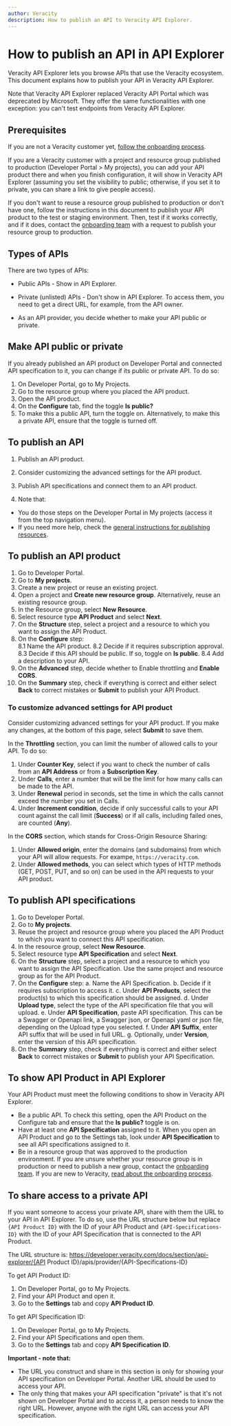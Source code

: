 ```yaml
---
author: Veracity
description: How to publish an API to Veracity API Explorer.
---
```


# How to publish an API in API Explorer

Veracity API Explorer lets you browse APIs that use the Veracity ecosystem. This document explains how to publish your API in Veracity API Explorer.

Note that Veracity API Explorer replaced Veracity API Portal which was deprecated by Microsoft. They offer the same functionalities with one exception: you can't test endpoints from Veracity API Explorer.


## Prerequisites

If you are not a Veracity customer yet, [follow the onboarding process](https://developer.veracity.com/docs/section/onboarding/onboarding).

If you are a Veracity customer with a project and resource group published to production (Developer Portal > My projects), you can add your API product there and when you finish configuration, it will show in Veracity API Explorer (assuming you set the visibility to public; otherwise, if you set it to private, you can share a link to give people access). 

If you don't want to reuse a resource group published to production or don't have one, follow the instructions in this document to publish your API product to the test or staging environment. Then, test if it works correctly, and if it does, contact the [onboarding team](mailto:onboarding@veracity.com) with a request to publish your resource group to production.

## Types of APIs
There are two types of APIs:
* Public APIs - Show in API Explorer. 
* Private (unlisted) APIs - Don't show in API Explorer. To access them, you need to get a direct URL, for example, from the API owner.

* As an API provider, you decide whether to make your API public or private.

## Make API public or private
If you already published an API product on Developer Portal and connected API specification to it, you can change if its public or private API. To do so:
1. On Developer Portal, go to My Projects.
2. Go to the resource group where you placed the API product.
3. Open the API product.
4. On the **Configure** tab, find the toggle **Is public?**
5. To make this a public API, turn the toggle on. Alternatively, to make this a private API, ensure that the toggle is turned off.

## To publish an API
1. Publish an API product.
2. Consider customizing the advanced settings for the API product.
3. Publish API specifications and connect them to an API product.

1. Note that:
* You do those steps on the Developer Portal in My projects (access it from the top navigation menu).
* If you need more help, check the [general instructions for publishing resources](https://developer.veracity.com/docs/section/developerexperience/introduction).

## To publish an API product
1. Go to Developer Portal.
2. Go to **My projects**.
3. Create a new project or reuse an existing project.
4. Open a project and **Create new resource group**. Alternatively, reuse an existing resource group.
5. In the Resource group, select **New Resource**.
6. Select resource type **API Product** and select **Next**.
7. On the **Structure** step, select a project and a resource to which you want to assign the API Product.
8. On the **Configure** step: 			
  8.1 Name the API product.
  8.2 Decide if it requires subscription approval.
  8.3 Decide if this API should be public. If so, toggle on **Is public**. 
  8.4 Add a description to your API. 
9. On the **Advanced** step, decide whether to Enable throttling and **Enable CORS**.
10. On the **Summary** step, check if everything is correct and either select **Back** to correct mistakes or **Submit** to publish your API Product.

### To customize advanced settings for API product
Consider customizing advanced settings for your API product. If you make any changes, at the bottom of this page, select **Submit** to save them.

In the **Throttling** section, you can limit the number of allowed calls to your API.  To do so:

1.	Under **Counter Key**, select if you want to check the number of calls from an **API Address** or from a **Subscription Key**.
2.	Under **Calls**, enter a number that will be the limit for how many calls can be made to the API.
3.	Under **Renewal** period in seconds, set the time in which the calls cannot exceed the number you set in Calls.
4.	Under **Increment condition**, decide if only successful calls to your API count against the call limit (**Success**) or if all calls, including failed ones, are counted (**Any**).

In the **CORS** section, which stands for Cross-Origin Resource Sharing:
1.	Under **Allowed origin**, enter the domains (and subdomains) from which your API will allow requests. For exampe, `https://veracity.com`. 
2.	Under **Allowed methods**, you can select which types of HTTP methods (GET, POST, PUT, and so on) can be used in the API requests to your API product.

## To publish API specifications
1.	Go to Developer Portal.
2.	Go to **My projects**.
3.	Reuse the project and resource group where you placed the API Product to which you want to connect this API specification.
4.	In the resource group, select **New Resource**.
5.	Select resource type **API Specification** and select **Next**.
6.	On the **Structure** step, select a project and a resource to which you want to assign the API Specification. Use the same project and resource group as for the API Product.
7.	On the **Configure** step: 
a.	Name the API Specification.
b.	Decide if it requires subscription to access it.
c.	Under **API Products**, select the product(s) to which this specification should be assigned.
d.	Under **Upload type**, select the type of the API specification file that you will upload.
e.	Under **API Specification**, paste API specification. This can be a Swagger or Openapi link, a Swagger json, or Openapi yaml or json file, depending on the Upload type you selected.
f.	Under **API Suffix**, enter API suffix that will be used in full URL. 
g.	Optionally, under **Version**, enter the version of this API specification.
8.	On the **Summary** step, check if everything is correct and either select **Back** to correct mistakes or **Submit** to publish your API Specification.

## To show API Product in API Explorer
Your API Product must meet the following conditions to show in Veracity API Explorer.
* Be a public API. To check this setting, open the API Product on the Configure tab and ensure that the **Is public?** toggle is on.
* Have at least one **API Specification** assigned to it. When you open an API Product and go to the Settings tab, look under **API Specification** to see all API specifications assigned to it.
* Be in a resource group that was approved to the production environment. If you are unsure whether your resource group is in production or need to publish a new group, contact the [onboarding team](mailto:onboarding@veracity.com). If you are new to Veracity, [read about the onboarding process](https://developer.veracity.com/docs/section/onboarding/onboarding).

## To share access to a private API
If you want someone to access your private API, share with them the URL to your API in API Explorer. To do so, use the URL structure below but replace 
`{API Product ID}` with the ID of your API Product and `{API-Specifications-ID}` with the ID of your API Specification that is connected to the API Product.

The URL structure is:
https://developer.veracity.com/docs/section/api-explorer/{API Product ID}/apis/provider/{API-Specifications-ID}

To get API Product ID:

1. On Developer Portal, go to My Projects.
2. Find your API Product and open it.
3. Go to the **Settings** tab and copy **API Product ID**.

To get API Specification ID:

1. On Developer Portal, go to My Projects.
2. Find your API Specifications and open them.
3. Go to the **Settings** tab and copy **API Specification ID**.

**Important - note that:**
* The URL you construct and share in this section is only for showing your API specification on Developer Portal. Another URL should be used to access your API.
* The only thing that makes your API specification "private" is that it's not shown on Developer Portal and to access it, a person needs to know the right URL. However, anyone with the right URL can access your API specification.